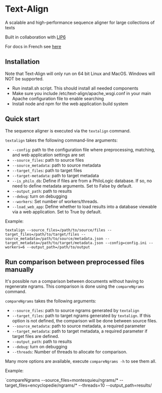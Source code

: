 # Text-Align
A scalable and high-performance sequence aligner for large collections of texts

Built in collaboration with <a href="https://www.lip6.fr/?LANG=en">LIP6</a>

For docs in French see [here](docs/french/quickstart.md)

## Installation ##

Note that Text-Align will only run on 64 bit Linux and MacOS. Windows will NOT be supported.

- Run install.sh script. This should install all needed components
- Make sure you include /etc/text-align/apache_wsgi.conf in your main Apache configuration file to enable searching
- Install node and npm for the web application build system

## Quick start ##

The sequence aligner is executed via the `textalign` command.

`textalign` takes the following command-line arguments:

* `--config`: path to the configuration file where preprocessing, matching, and web application settings are set
* `--source_files`: path to source files
* `--source_metadata`: path to source metadata
* `--target_files`: path to target files
* `--target-metadata`: path to target metadata
* `--is_philo_db`: Define if files are from a PhiloLogic database. If so, no need to define metadata arguments. Set to False by default.
* `--output_path`: path to results
* `--debug`: turn on debugging
* `--workers`: Set number of workers/threads.
* `--load_web_app`: Define whether to load results into a database viewable via a web application. Set to True by default.


Example:

`textalign --source_files=/path/to/source/files --target_files=/path/to/target/files --source_metadata=/path/to/source/metadata.json --target_metadata=/path/to/target/metadata.json --config=config.ini --workers=6 --output_path=/path/to/output`

## Run comparison between preprocessed files manually ##

It's possible run a comparison between documents without having to regenerate ngrams. This comparison is done using the `compareNgrams` command. 

`compareNgrams` takes the following arguments:

* `--source_files`: path to source ngrams generated by `textalign`
* `--target_files`: path to target ngrams generated by `textalign`. If this option is not defined, the comparison will be done between source files.
* `--source_metadata`: path to source metadata, a required parameter
* `--target_metadata`: path to target metadata, a required parameter if target files are defined.
* `--output_path`: path to results
* `--debug`: turn on debugging
* `--threads`: Number of threads to allocate for comparison.

Many more options are available, execute `compareNgrams -h` to see them all.


Example:

`compareNgrams --source_files=montesquieu/ngrams/* --target_files=encyclopedie/ngrams/* --threads=10 --output_path=results/


